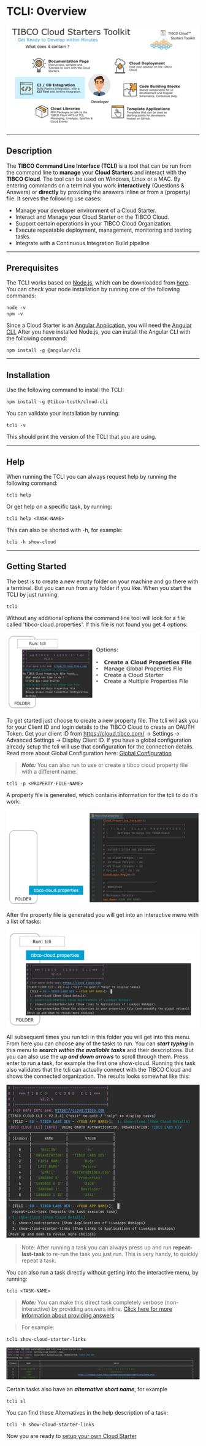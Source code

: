 # TCLI: Overview

<p align="center">
    <img src="IMG/001_Toolkit.png" width="800"/>
</p>

---

## Description
The **TIBCO Command Line Interface (TCLI)** is a tool that can be run from the command line to **manage** your **Cloud Starters** and interact with the **TIBCO Cloud**. The tool can be used on Windows, Linux or a MAC. By entering commands on a terminal you work **interactively** (Questions & Answers) or **directly** by providing the answers inline or from a (property) file. It serves the following use cases:

* Manage your developer environment of a Cloud Starter.
* Interact and Manage your Cloud Starter on the TIBCO Cloud.
* Support certain operations in your TIBCO Cloud Organization.
* Execute repeatable deployment, management, monitoring and testing tasks.
* Integrate with a Continuous Integration Build pipeline

---

## Prerequisites

The TCLI works based on <a href="https://nodejs.org/en/download/" target="_blank">Node.js</a>, which can be downloaded from <a href="https://nodejs.org/en/download/" target="_blank">here</a>.
You can check your node installation by running one of the following commands:

```console
node -v
npm -v
```

Since a Cloud Starter is an <a href="https://angular.io/" target="_blank">Angular Application</a>, you will need the <a href="https://cli.angular.io/" target="_blank">Angular CLI.</a> After you have installed Node.js, you can install the Angular CLI with the following command:

```console
npm install -g @angular/cli
```

---

## Installation

Use the following command to install the TCLI:

```console
npm install -g @tibco-tcstk/cloud-cli
```

You can validate your installation by running:

```console
tcli -v
```

This should print the version of the TCLI that you are using.

---

## Help
When running the TCLI you can always request help by running the following command:

```console
tcli help
```

Or get help on a specific task, by running:

```console
tcli help <TASK-NAME>
```

This can also be shorted with -h, for example:

```console
tcli -h show-cloud
```

---

## Getting Started
The best is to create a new empty folder on your machine and go there with a terminal. But you can run from any folder if you like. When you start the TCLI by just running:

```console
tcli 
```

Without any additional options the command line tool will look for a file called 'tibco-cloud.properties'. If this file is not found you get 4 options:

<p align="center">
    <img src="IMG/001_New_Folder.png"/>
</p>

To get started just choose to create a new property file. The tcli will ask you for your Client ID and login details to the TIBCO Cloud to create an OAUTH Token. Get your client ID from https://cloud.tibco.com/ -> Settings -> Advanced Settings -> Display Client ID. If you have a global configuration already setup the tcli will use that configuration for the connection details. Read more about Global Configuration here: [Global Configuration](./002_Global_Configuration.md)

> ***Note:*** You can also run to use or create a tibco cloud property file with a different name:

```console
tcli -p <PROPERTY-FILE-NAME>
```

A property file is generated, which contains information for the tcli to do it's work:

<p align="center">
    <img src="IMG/001_Prop_File.png"/>
</p>

After the property file is generated you will get into an interactive menu with a list of tasks:

<p align="center">
    <img src="IMG/001_Tasks.png"/>
</p>

All subsequent times you run tcli in this folder you will get into this menu. From here you can choose any of the tasks to run. You can ***start typing*** in this menu to ***search within the available tasks*** and their descriptions. But you can also use the ***up and down arrows*** to scroll through them. Press enter to run a task, for example the first one show-cloud. Running this task also validates that the tcli can actually connect with the TIBCO Cloud and shows the connected organization. The results looks somewhat like this:

<p align="center">
    <img src="IMG/001_Show_Cloud.png" width="600"/>
</p>


> Note: After running a task you can always press up and run **repeat-last-task** to re-run the task you just run. This is very handy, to quickly repeat a task.

You can also run a task directly without getting into the interactive menu, by running:

```console
tcli <TASK-NAME>
```

> ***Note:*** You can make this direct task completely verbose (non-interactive) by providing answers inline. [Click here for more information about providing answers](./006_Passing_In_Answers.md)


> For example:

```console
tcli show-cloud-starter-links
```

<p align="center">
    <img src="IMG/001_Show_Links.png"/>
</p>

Certain tasks also have an ***alternative short name***, for example

```console
tcli sl
```

You can find these Alternatives in the help description of a task:

```console
tcli -h show-cloud-starter-links
```

Now you are ready to [setup your own Cloud Starter](./003_Get_Started_With_Cloud_Starters.md)

